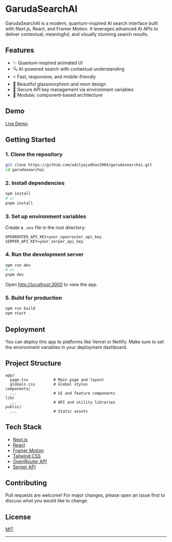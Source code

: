# GarudaSearchAI

GarudaSearchAI is a modern, quantum-inspired AI search interface built with Next.js, React, and Framer Motion. It leverages advanced AI APIs to deliver contextual, meaningful, and visually stunning search results.

## Features

- ✨ Quantum-inspired animated UI
- 🔍 AI-powered search with contextual understanding
- ⚡ Fast, responsive, and mobile-friendly
- 🎨 Beautiful glassmorphism and neon design
- 🔑 Secure API key management via environment variables
- 🧩 Modular, component-based architecture

## Demo

[Live Demo](https://your-deployment-link.com)

## Getting Started

### 1. Clone the repository

```sh
git clone https://github.com/adityajadhav2004/garudasearchai.git
cd garudasearchai
```

### 2. Install dependencies

```sh
npm install
# or
pnpm install
```

### 3. Set up environment variables

Create a `.env` file in the root directory:

```
OPENROUTER_API_KEY=your_openrouter_api_key
SERPER_API_KEY=your_serper_api_key
```

### 4. Run the development server

```sh
npm run dev
# or
pnpm dev
```

Open [http://localhost:3000](http://localhost:3000) to view the app.

### 5. Build for production

```sh
npm run build
npm start
```

## Deployment

You can deploy this app to platforms like Vercel or Netlify. Make sure to set the environment variables in your deployment dashboard.

## Project Structure

```
app/
  page.tsx           # Main page and layout
  globals.css        # Global styles
components/
  ...                # UI and feature components
lib/
  ...                # API and utility libraries
public/
  ...                # Static assets
```

## Tech Stack

- [Next.js](https://nextjs.org/)
- [React](https://react.dev/)
- [Framer Motion](https://www.framer.com/motion/)
- [Tailwind CSS](https://tailwindcss.com/)
- [OpenRouter API](https://openrouter.ai/)
- [Serper API](https://serper.dev/)

## Contributing

Pull requests are welcome! For major changes, please open an issue first to discuss what you would like to change.

## License

[MIT](LICENSE)

---
